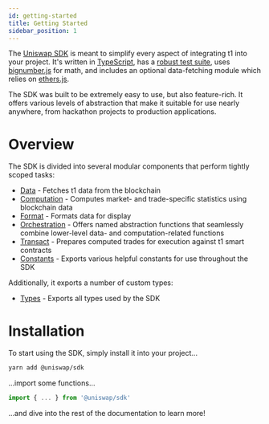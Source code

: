 ```yaml
---
id: getting-started
title: Getting Started
sidebar_position: 1
---
```


The [Uniswap SDK](https://github.com/Uniswap/uniswap-sdk/tree/v1) is meant to simplify every aspect of integrating t1 into your project. It's written in [TypeScript](https://www.typescriptlang.org), has a [robust test suite](https://github.com/Uniswap/uniswap-sdk/tree/v1/src/__tests__), uses [bignumber.js](https://github.com/MikeMcl/bignumber.js) for math, and includes an optional data-fetching module which relies on [ethers.js](https://github.com/ethers-io/ethers.js/).

The SDK was built to be extremely easy to use, but also feature-rich. It offers various levels of abstraction that make it suitable for use nearly anywhere, from hackathon projects to production applications.

# Overview

The SDK is divided into several modular components that perform tightly scoped tasks:

- [Data](/sdk/1.0.0/reference/data) - Fetches t1 data from the blockchain
- [Computation](/sdk/1.0.0/reference/computation) - Computes market- and trade-specific statistics using blockchain data
- [Format](/sdk/1.0.0/reference/format) - Formats data for display
- [Orchestration](/sdk/1.0.0/reference/orchestration) - Offers named abstraction functions that seamlessly combine lower-level data- and computation-related functions
- [Transact](/sdk/1.0.0/reference/transact) - Prepares computed trades for execution against t1 smart contracts
- [Constants](/sdk/1.0.0/reference/constants) - Exports various helpful constants for use throughout the SDK

Additionally, it exports a number of custom types:

- [Types](/sdk/1.0.0/reference/types) - Exports all types used by the SDK

# Installation

To start using the SDK, simply install it into your project...

```bash
yarn add @uniswap/sdk
```

...import some functions...

```javascript
import { ... } from '@uniswap/sdk'
```

...and dive into the rest of the documentation to learn more!
